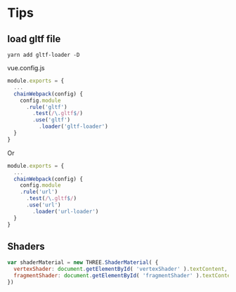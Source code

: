 # Tips

## load gltf file

```shell
yarn add gltf-loader -D
```

vue.config.js

```js
module.exports = {
  ...
  chainWebpack(config) {
    config.module
      .rule('gltf')
        .test(/\.gltf$/)
        .use('gltf')
          .loader('gltf-loader')
  }
}
```

Or

```js
module.exports = {
  ...
  chainWebpack(config) {
    config.module
    .rule('url')
      .test(/\.gltf$/)
      .use('url')
        .loader('url-loader')
  }
}

```

## Shaders

```js
var shaderMaterial = new THREE.ShaderMaterial( {
  vertexShader: document.getElementById( 'vertexShader' ).textContent,
  fragmentShader: document.getElementById( 'fragmentShader' ).textContent
})


```
